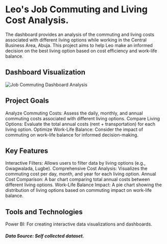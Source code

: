 # Leo's Job Commuting and Living Cost Analysis.
The dashboard provides an analysis of the commuting and living costs associated with different living options while working in the Central Business Area, Abuja. This project aims to help Leo make an informed decision on the best living option based on cost efficiency and work-life balance.
## Dashboard Visualization
![Job Commuting Dashboard Analysis](https://github.com/user-attachments/assets/c8bfe71c-ba0a-48cf-b373-21cdce45b1b3)

## Project Goals
Analyze Commuting Costs: Assess the daily, monthly, and annual commuting costs associated with different living options.
Compare Living Options: Evaluate the total annual costs (rent + transportation) for each living option.
Optimize Work-Life Balance: Consider the impact of commuting on work-life balance for informed decision-making.
## Key Features
Interactive Filters: Allows users to filter data by living options (e.g., Gwagwalada, Lugbe).
Comprehensive Cost Analysis: Visualizes the commuting cost per day, month, and year for each living option.
Annual Cost Comparison: A bar chart comparing total annual costs between different living options.
Work-Life Balance Impact: A pie chart showing the distribution of living options based on commuting impact on work-life balance.

## Tools and Technologies
Power BI: For creating interactive data visualizations and dashboards.
##### Data Source: Self collected dataset.
